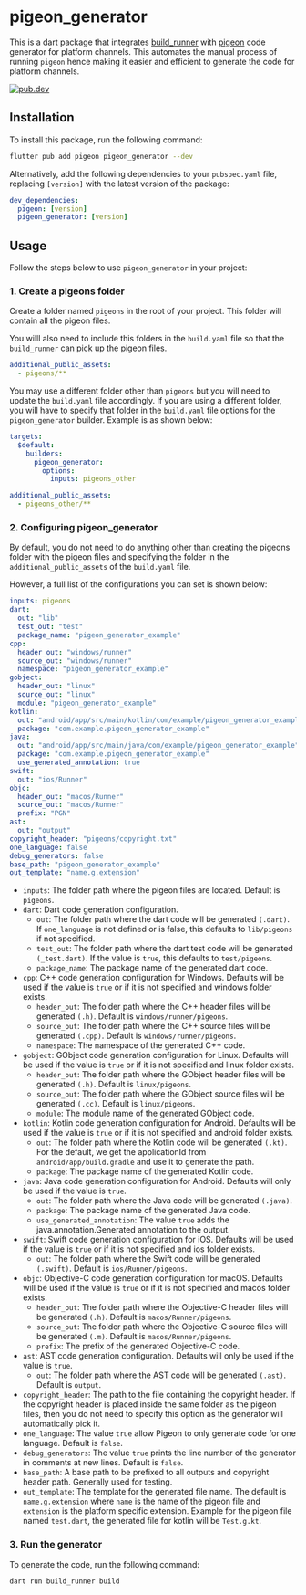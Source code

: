 # pigeon_generator

This is a dart package that integrates [build_runner](https://pub.dev/packages/build_runner) with [pigeon](https://pub.dev/packages/pigeon) code generator for platform channels. This automates the manual process of running `pigeon` hence making it easier and efficient to generate the code for platform channels.

<div>
  <a href="https://pub.dev/packages/pigeon_generator">
    <img alt="pub.dev" src="https://img.shields.io/pub/v/pigeon_generator"/>
  </a>
</div>

## Installation

To install this package, run the following command:

```bash
flutter pub add pigeon pigeon_generator --dev
```

Alternatively, add the following dependencies to your `pubspec.yaml` file, replacing `[version]` with the latest version of the package:

```yaml
dev_dependencies:
  pigeon: [version]
  pigeon_generator: [version]
```

## Usage

Follow the steps below to use `pigeon_generator` in your project:

### 1. Create a pigeons folder

Create a folder named `pigeons` in the root of your project. This folder will contain all the pigeon files.

You willl also need to include this folders in the `build.yaml` file so that the `build_runner` can pick up the pigeon files.

```yaml
additional_public_assets:
  - pigeons/**
```

You may use a different folder other than `pigeons` but you will need to update the `build.yaml` file accordingly. If you are using a different folder, you will have to specify that folder in the `build.yaml` file options for the `pigeon_generator` builder. Example is as shown below:

```yaml
targets:
  $default:
    builders:
      pigeon_generator:
        options:
          inputs: pigeons_other

additional_public_assets:
  - pigeons_other/**
```

### 2. Configuring pigeon_generator

By default, you do not need to do anything other than creating the pigeons folder with the pigeon files and specifying the folder in the `additional_public_assets` of the `build.yaml` file.

However, a full list of the configurations you can set is shown below:

```yaml
inputs: pigeons
dart:
  out: "lib"
  test_out: "test"
  package_name: "pigeon_generator_example"
cpp:
  header_out: "windows/runner"
  source_out: "windows/runner"
  namespace: "pigeon_generator_example"
gobject:
  header_out: "linux"
  source_out: "linux"
  module: "pigeon_generator_example"
kotlin:
  out: "android/app/src/main/kotlin/com/example/pigeon_generator_example"
  package: "com.example.pigeon_generator_example"
java:
  out: "android/app/src/main/java/com/example/pigeon_generator_example"
  package: "com.example.pigeon_generator_example"
  use_generated_annotation: true
swift:
  out: "ios/Runner"
objc:
  header_out: "macos/Runner"
  source_out: "macos/Runner"
  prefix: "PGN"
ast:
  out: "output"
copyright_header: "pigeons/copyright.txt"
one_language: false
debug_generators: false
base_path: "pigeon_generator_example"
out_template: "name.g.extension"
```

- `inputs`: The folder path where the pigeon files are located. Default is `pigeons`.
- `dart`: Dart code generation configuration.
  - `out`: The folder path where the dart code will be generated `(.dart)`. If `one_language` is not defined or is false, this defaults to `lib/pigeons` if not specified.
  - `test_out`: The folder path where the dart test code will be generated `(_test.dart)`. If the value is `true`, this defaults to `test/pigeons`.
  - `package_name`: The package name of the generated dart code.
- `cpp`: C++ code generation configuration for Windows. Defaults will be used if the value is `true` or if it is not specified and windows folder exists.
  - `header_out`: The folder path where the C++ header files will be generated `(.h)`. Default is `windows/runner/pigeons`.
  - `source_out`: The folder path where the C++ source files will be generated `(.cpp)`. Default is `windows/runner/pigeons`.
  - `namespace`: The namespace of the generated C++ code.
- `gobject`: GObject code generation configuration for Linux. Defaults will be used if the value is `true` or if it is not specified and linux folder exists.
  - `header_out`: The folder path where the GObject header files will be generated `(.h)`. Default is `linux/pigeons`.
  - `source_out`: The folder path where the GObject source files will be generated `(.cc)`. Default is `linux/pigeons`.
  - `module`: The module name of the generated GObject code.
- `kotlin`: Kotlin code generation configuration for Android. Defaults will be used if the value is `true` or if it is not specified and android folder exists.
  - `out`: The folder path where the Kotlin code will be generated `(.kt)`. For the default, we get the applicationId from `android/app/build.gradle` and use it to generate the path.
  - `package`: The package name of the generated Kotlin code.
- `java`: Java code generation configuration for Android. Defaults will only be used if the value is `true`.
  - `out`: The folder path where the Java code will be generated `(.java)`.
  - `package`: The package name of the generated Java code.
  - `use_generated_annotation`: The value `true` adds the java.annotation.Generated annotation to the output.
- `swift`: Swift code generation configuration for iOS. Defaults will be used if the value is `true` or if it is not specified and ios folder exists.
  - `out`: The folder path where the Swift code will be generated `(.swift)`. Default is `ios/Runner/pigeons`.
- `objc`: Objective-C code generation configuration for macOS. Defaults will be used if the value is `true` or if it is not specified and macos folder exists.
  - `header_out`: The folder path where the Objective-C header files will be generated `(.h)`. Default is `macos/Runner/pigeons`.
  - `source_out`: The folder path where the Objective-C source files will be generated `(.m)`. Default is `macos/Runner/pigeons`.
  - `prefix`: The prefix of the generated Objective-C code.
- `ast`: AST code generation configuration. Defaults will only be used if the value is `true`.
  - `out`: The folder path where the AST code will be generated `(.ast)`. Default is `output`.
- `copyright_header`: The path to the file containing the copyright header. If the copyright header is placed inside the same folder as the pigeon files, then you do not need to specify this option as the generator will automatically pick it.
- `one_language`: The value `true` allow Pigeon to only generate code for one language. Default is `false`.
- `debug_generators`: The value `true` prints the line number of the generator in comments at new lines. Default is `false`.
- `base_path`: A base path to be prefixed to all outputs and copyright header path. Generally used for testing.
- `out_template`: The template for the generated file name. The default is `name.g.extension` where `name` is the name of the pigeon file and `extension` is the platform specific extension. Example for the pigeon file named `test.dart`, the generated file for kotlin will be `Test.g.kt`.

### 3. Run the generator

To generate the code, run the following command:

```bash
dart run build_runner build
```
